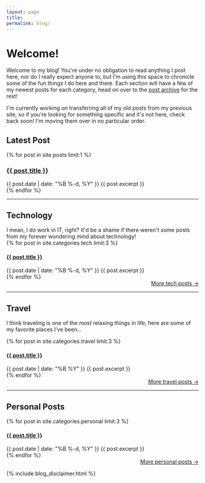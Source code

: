 ```yaml
---
layout: page
title: 
permalink: blog/
---
```


<h1>Welcome!</h1>
Welcome to my blog! You're under no obligation to read anything I post here, nor do I really expect anyone to, but I'm using this space to chronicle some of the fun things I do here and there. Each section will have a few of my newest posts for each category, head on over to the <a href="{{ site.baseurl }}/archive">post archive</a> for the rest!

I'm currently working on transferring all of my old posts from my previous site, so if you're looking for something specific and it's not here, check back soon! I'm moving them over in no particular order.

<h2>Latest Post</h2>
<div class="posts">
  {% for post in site.posts limit:1 %}
  <article class="post">
    <h3 class="post-title blog">
      <a href="{{ site.baseurl }}{{ post.url }}">
        {{ post.title }}
      </a>
    </h3>
    <time datetime="{{ post.date | date: "%B %Y" }}" class="post-date">{{ post.date | date: "%B %-d, %Y" }}</time>
    {{ post.excerpt }}
  </article>
  {% endfor %}

<hr />

<h2>Technology</h2>
I mean, I do work in IT, right? It'd be a shame if there weren't some posts from my forever wondering mind about technology!

<div class="posts">
  {% for post in site.categories.tech limit:3 %}
  <article class="post">
    <h4 class="post-title blog">
      <a href="{{ site.baseurl }}{{ post.url }}">
        {{ post.title }}
      </a>
    </h4>
    <time datetime="{{ post.date | date: "%B %-d, %Y" }}" class="post-date">{{ post.date | date: "%B %-d, %Y" }}</time>
    {{ post.excerpt }}
  </article>
  {% endfor %}
</div>
<div align="right"><a href="{{ site.baseurl }}/categories/tech">More tech posts →</a></div>

<hr />

<h2>Travel</h2>
<p>I think traveling is one of the <i>most</i> relaxing things in life, here are some of my favorite places I've been...</p>

<div class="posts">
  {% for post in site.categories.travel limit:3 %}
  <article class="post">
    <h4 class="post-title blog">
      <a href="{{ site.baseurl }}{{ post.url }}">
        {{ post.title }}
      </a>
    </h4>
    <time datetime="{{ post.date | date: "%B %Y" }}" class="post-date">{{ post.date | date: "%B %Y" }}</time>
    {{ post.excerpt }}
  </article>
  {% endfor %}
</div>
<div align="right"><a href="{{ site.baseurl }}/categories/travel">More travel posts →</a></div>

<hr />

<h2>Personal Posts</h2>
<div class="posts">
  {% for post in site.categories.personal limit:3 %}
  <article class="post">
    <h4 class="post-title blog">
      <a href="{{ site.baseurl }}{{ post.url }}">
        {{ post.title }}
      </a>
    </h4>
    <time datetime="{{ post.date | date: "%B %Y" }}" class="post-date">{{ post.date | date: "%B %-d, %Y" }}</time>
    {{ post.excerpt }}
  </article>
  {% endfor %}
</div>
<div align="right"><a href="{{ site.baseurl }}/categories/personal">More personal posts →</a></div>

{% include blog_disclaimer.html %}
